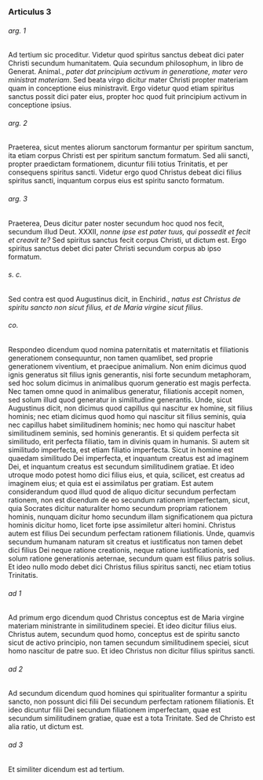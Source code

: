 ### Articulus 3

###### arg. 1
Ad tertium sic proceditur. Videtur quod spiritus sanctus debeat dici pater Christi secundum humanitatem. Quia secundum philosophum, in libro de Generat. Animal., *pater dat principium activum in generatione, mater vero ministrat materiam*. Sed beata virgo dicitur mater Christi propter materiam quam in conceptione eius ministravit. Ergo videtur quod etiam spiritus sanctus possit dici pater eius, propter hoc quod fuit principium activum in conceptione ipsius.

###### arg. 2
Praeterea, sicut mentes aliorum sanctorum formantur per spiritum sanctum, ita etiam corpus Christi est per spiritum sanctum formatum. Sed alii sancti, propter praedictam formationem, dicuntur filii totius Trinitatis, et per consequens spiritus sancti. Videtur ergo quod Christus debeat dici filius spiritus sancti, inquantum corpus eius est spiritu sancto formatum.

###### arg. 3
Praeterea, Deus dicitur pater noster secundum hoc quod nos fecit, secundum illud Deut. XXXII, *nonne ipse est pater tuus, qui possedit et fecit et creavit te?* Sed spiritus sanctus fecit corpus Christi, ut dictum est. Ergo spiritus sanctus debet dici pater Christi secundum corpus ab ipso formatum.

###### s. c.
Sed contra est quod Augustinus dicit, in Enchirid., *natus est Christus de spiritu sancto non sicut filius, et de Maria virgine sicut filius*.

###### co.
Respondeo dicendum quod nomina paternitatis et maternitatis et filiationis generationem consequuntur, non tamen quamlibet, sed proprie generationem viventium, et praecipue animalium. Non enim dicimus quod ignis generatus sit filius ignis generantis, nisi forte secundum metaphoram, sed hoc solum dicimus in animalibus quorum generatio est magis perfecta. Nec tamen omne quod in animalibus generatur, filiationis accepit nomen, sed solum illud quod generatur in similitudine generantis. Unde, sicut Augustinus dicit, non dicimus quod capillus qui nascitur ex homine, sit filius hominis; nec etiam dicimus quod homo qui nascitur sit filius seminis, quia nec capillus habet similitudinem hominis; nec homo qui nascitur habet similitudinem seminis, sed hominis generantis. Et si quidem perfecta sit similitudo, erit perfecta filiatio, tam in divinis quam in humanis. Si autem sit similitudo imperfecta, est etiam filiatio imperfecta. Sicut in homine est quaedam similitudo Dei imperfecta, et inquantum creatus est ad imaginem Dei, et inquantum creatus est secundum similitudinem gratiae. Et ideo utroque modo potest homo dici filius eius, et quia, scilicet, est creatus ad imaginem eius; et quia est ei assimilatus per gratiam. Est autem considerandum quod illud quod de aliquo dicitur secundum perfectam rationem, non est dicendum de eo secundum rationem imperfectam, sicut, quia Socrates dicitur naturaliter homo secundum propriam rationem hominis, nunquam dicitur homo secundum illam significationem qua pictura hominis dicitur homo, licet forte ipse assimiletur alteri homini. Christus autem est filius Dei secundum perfectam rationem filiationis. Unde, quamvis secundum humanam naturam sit creatus et iustificatus non tamen debet dici filius Dei neque ratione creationis, neque ratione iustificationis, sed solum ratione generationis aeternae, secundum quam est filius patris solius. Et ideo nullo modo debet dici Christus filius spiritus sancti, nec etiam totius Trinitatis.

###### ad 1
Ad primum ergo dicendum quod Christus conceptus est de Maria virgine materiam ministrante in similitudinem speciei. Et ideo dicitur filius eius. Christus autem, secundum quod homo, conceptus est de spiritu sancto sicut de activo principio, non tamen secundum similitudinem speciei, sicut homo nascitur de patre suo. Et ideo Christus non dicitur filius spiritus sancti.

###### ad 2
Ad secundum dicendum quod homines qui spiritualiter formantur a spiritu sancto, non possunt dici filii Dei secundum perfectam rationem filiationis. Et ideo dicuntur filii Dei secundum filiationem imperfectam, quae est secundum similitudinem gratiae, quae est a tota Trinitate. Sed de Christo est alia ratio, ut dictum est.

###### ad 3
Et similiter dicendum est ad tertium.

